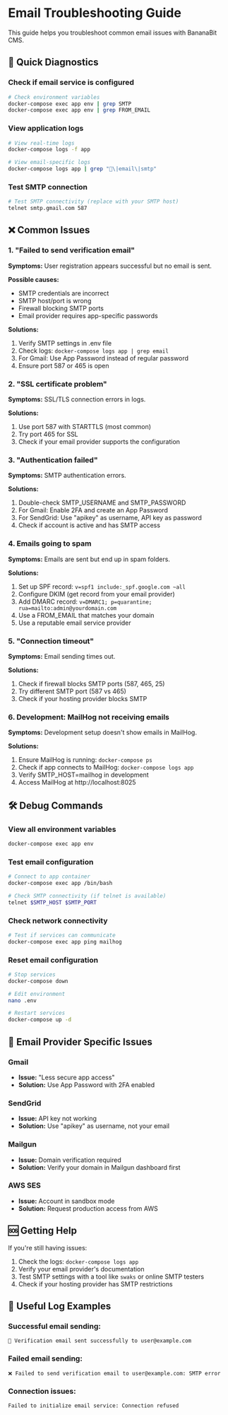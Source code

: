 # Email Troubleshooting Guide

This guide helps you troubleshoot common email issues with BananaBit CMS.

## 🔧 Quick Diagnostics

### Check if email service is configured
```bash
# Check environment variables
docker-compose exec app env | grep SMTP
docker-compose exec app env | grep FROM_EMAIL
```

### View application logs
```bash
# View real-time logs
docker-compose logs -f app

# View email-specific logs
docker-compose logs app | grep "📧\|email\|smtp"
```

### Test SMTP connection
```bash
# Test SMTP connectivity (replace with your SMTP host)
telnet smtp.gmail.com 587
```

## ❌ Common Issues

### 1. "Failed to send verification email"

**Symptoms:** User registration appears successful but no email is sent.

**Possible causes:**
- SMTP credentials are incorrect
- SMTP host/port is wrong
- Firewall blocking SMTP ports
- Email provider requires app-specific passwords

**Solutions:**
1. Verify SMTP settings in .env file
2. Check logs: `docker-compose logs app | grep email`
3. For Gmail: Use App Password instead of regular password
4. Ensure port 587 or 465 is open

### 2. "SSL certificate problem"

**Symptoms:** SSL/TLS connection errors in logs.

**Solutions:**
1. Use port 587 with STARTTLS (most common)
2. Try port 465 for SSL
3. Check if your email provider supports the configuration

### 3. "Authentication failed"

**Symptoms:** SMTP authentication errors.

**Solutions:**
1. Double-check SMTP_USERNAME and SMTP_PASSWORD
2. For Gmail: Enable 2FA and create an App Password
3. For SendGrid: Use "apikey" as username, API key as password
4. Check if account is active and has SMTP access

### 4. Emails going to spam

**Symptoms:** Emails are sent but end up in spam folders.

**Solutions:**
1. Set up SPF record: `v=spf1 include:_spf.google.com ~all`
2. Configure DKIM (get record from your email provider)
3. Add DMARC record: `v=DMARC1; p=quarantine; rua=mailto:admin@yourdomain.com`
4. Use a FROM_EMAIL that matches your domain
5. Use a reputable email service provider

### 5. "Connection timeout"

**Symptoms:** Email sending times out.

**Solutions:**
1. Check if firewall blocks SMTP ports (587, 465, 25)
2. Try different SMTP port (587 vs 465)
3. Check if your hosting provider blocks SMTP

### 6. Development: MailHog not receiving emails

**Symptoms:** Development setup doesn't show emails in MailHog.

**Solutions:**
1. Ensure MailHog is running: `docker-compose ps`
2. Check if app connects to MailHog: `docker-compose logs app`
3. Verify SMTP_HOST=mailhog in development
4. Access MailHog at http://localhost:8025

## 🛠️ Debug Commands

### View all environment variables
```bash
docker-compose exec app env
```

### Test email configuration
```bash
# Connect to app container
docker-compose exec app /bin/bash

# Check SMTP connectivity (if telnet is available)
telnet $SMTP_HOST $SMTP_PORT
```

### Check network connectivity
```bash
# Test if services can communicate
docker-compose exec app ping mailhog
```

### Reset email configuration
```bash
# Stop services
docker-compose down

# Edit environment
nano .env

# Restart services
docker-compose up -d
```

## 📧 Email Provider Specific Issues

### Gmail
- **Issue:** "Less secure app access"
- **Solution:** Use App Password with 2FA enabled

### SendGrid
- **Issue:** API key not working
- **Solution:** Use "apikey" as username, not your email

### Mailgun
- **Issue:** Domain verification required
- **Solution:** Verify your domain in Mailgun dashboard first

### AWS SES
- **Issue:** Account in sandbox mode
- **Solution:** Request production access from AWS

## 🆘 Getting Help

If you're still having issues:

1. Check the logs: `docker-compose logs app`
2. Verify your email provider's documentation
3. Test SMTP settings with a tool like `swaks` or online SMTP testers
4. Check if your hosting provider has SMTP restrictions

## 📝 Useful Log Examples

### Successful email sending:
```
📧 Verification email sent successfully to user@example.com
```

### Failed email sending:
```
❌ Failed to send verification email to user@example.com: SMTP error
```

### Connection issues:
```
Failed to initialize email service: Connection refused
```